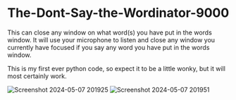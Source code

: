 # The-Dont-Say-the-Wordinator-9000

This can close any window on what word(s) you have put in the words window. It will use your microphone to listen and close any window you currently have focused if you say any word you have put in the words window.

This is my first ever python code, so expect it to be a little wonky, but it will most certainly work.

![Screenshot 2024-05-07 201925](https://github.com/BallisticMayhem/The-Dont-Say-the-Wordinator-9000/assets/38803056/f0226273-0a3b-406f-9e3c-4f240c003298)
![Screenshot 2024-05-07 201951](https://github.com/BallisticMayhem/The-Dont-Say-the-Wordinator-9000/assets/38803056/523f6917-4cd6-4614-9867-615357508946)
